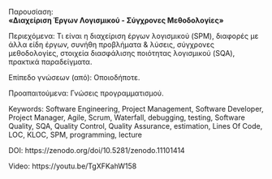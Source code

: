 Παρουσίαση:<br/>
<b>«Διαχείριση Έργων Λογισμικού - Σύγχρονες Μεθοδολογίες»</b>

<p>Περιεχόμενα: Τι είναι η διαχείριση έργων λογισμικού (SPM), διαφορές με άλλα είδη έργων, συνήθη προβλήματα & λύσεις, σύγχρονες μεθοδολογίες, στοιχεία διασφάλισης ποιότητας λογισμικού (SQA), πρακτικά παραδείγματα.</p>
<p>Επίπεδο γνώσεων (από): Οποιοδήποτε.</p>
<p>Προαπαιτούμενα: Γνώσεις προγραμματισμού.</p>
<p>Keywords: Software Engineering, Project Management, Software Developer, Project Manager, Agile, Scrum, Waterfall, debugging, testing, Software Quality, SQA, Quality Control, Quality Assurance, estimation, Lines Of Code, LOC, KLOC, SPM, programming, lecture</p>
<p>DOI: https://zenodo.org/doi/10.5281/zenodo.11101414</p>
<p>Video: https://youtu.be/TgXFKahW158</p>
